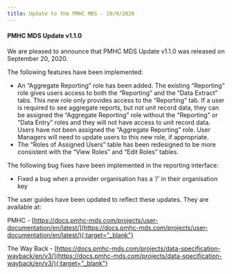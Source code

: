 ```yaml
---
title: Update to the PMHC MDS - 20/9/2020
---
```


#### PMHC MDS Update v1.1.0 ####

We are pleased to announce that PMHC MDS Update v1.1.0 was released on September 20, 2020.

The following features have been implemented:
* An “Aggregate Reporting” role has been added. The existing “Reporting”
  role gives users access to both the “Reporting” and the “Data Extract” tabs.
  This new role only provides access to the “Reporting” tab. If a user is
  required to see aggregate reports, but not unit record data, they can be
  assigned the “Aggregate Reporting” role without the “Reporting” or
  “Data Entry” roles and they will not have access to unit record data.
  Users have not been assigned the “Aggregate Reporting” role. User Managers
  will need to update users to this new role, if appropriate.
* The “Roles of Assigned Users” table has been redesigned to be more consistent
  with the “View Roles” and “Edit Roles” tables.

The following bug fixes have been implemented in the reporting interface:
* Fixed a bug when a provider organisation has a ‘/’ in their organisation key

The user guides have been updated to reflect these updates. They are available at:

PMHC - [https://docs.pmhc-mds.com/projects/user-documentation/en/latest/](https://docs.pmhc-mds.com/projects/user-documentation/en/latest/){:target="_blank"}

The Way Back - [https://docs.pmhc-mds.com/projects/data-specification-wayback/en/v3/](https://docs.pmhc-mds.com/projects/data-specification-wayback/en/v3/){:target="_blank"}
